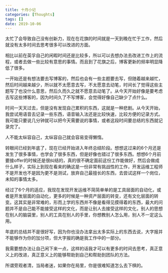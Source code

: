 ```yaml
---
title: 十月小记
categories: [Thoughts]
tags: []
date: 2019-10-06
---
```

太忙了会导致自己没有创新力，现在在花旗的时间就是一天到晚在忙于工作，然后就没有太多时间去思考很多可以改进的方面。

<!-- more -->

相比以前在英孚自己的闲暇时间还是比较多，所以可以去想办法去改进工作上的流程，或者去做一些比较有意思的事情。而且到了花旗之后，博客更新的频率明显降低了很多。

一开始还是有想法要去写博客的，然后也会有一些主题要去写，但随着越来越忙，然后时间越来越少，所以就不太愿意去写，不太愿意去动笔，时间长了觉得这些主题写了也没什么意思，然后久而久之就不愿意去动笔了。从今天开始好像是要考虑去写这些博客的，因为时间久了不写博客，会觉得好像自己缺少了点什么。

时间一天天过去，但是没有发现自己累积的东西，这就是一种悲剧。从今天开始，我尝试用语音去记录一些东西，语音输入法还是比较快速，比较方便的记录方式。我可能只要说几分钟就可以把今天需要说的事情，或者这段时间要总结的东西就记录完了。

人不能太纵容自己，太纵容自己就会容易变得懒惰。

转眼间已经到年底了，现在已经开始进入年终总结阶段。想想这过来的6个月还是发生了很多事情，也学会了很多东西，但是好像也错过了很多东西。想想6个月前要接offer的时候还是很纠结的，真的很不确定面前这份工作能做好，然后会做成什么样子，实际上到现在看来的确这是一份非常有挑战性的工作，开发运维工程师不是开发也不是因为更不是测试，放弃自己最擅长的东西，去尝试这样一个岗位，未知的事情太多。

经过了6个月的适应，我现在发现开发运维不简简单单的是工具层面的自动化，或者是开发层面的自动化，更多的时候是一种资产层面的转变，还有文化层面的转变。这其实是非常难的，形而上学的东西并不像是看得见摸得着的东西，最大的问题并不是自己能不能接受这样的文化，而是让别人去接受这样的文化，别人的思想在别人的脑袋里，别人的工具在别人的手里，你想教别人怎么用，别人不一定这么用。

年底的总结并不是很好写，因为你也没办法拿出太多实际上的东西去说，大字报并不能够作为你的加分项，但大字报的确是我工作中的一部分。

我需要想办法让自己闲下来一点，这样的话我才可以有更多的时间去思考，真正意义上的改进，真正意义上的能够帮助到自己和帮助到团队的方法。

所谓旁观者清，当局者迷，如果你在局里，你是很难知道怎么去下棋的。

